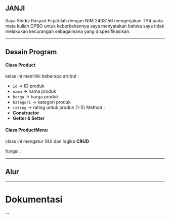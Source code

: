 ## JANJI
Saya Shidqi Rasyad Firjatulah dengan NIM 2408156 mengerjakan TP4 pada mata kuliah DPBO untuk keberkahannya saya menyatakan bahwa saya tidak melakukan kecurangan sebagaimana yang dispesifikasikan.


---

## Desain Program
#### Class Product
kelas ini memiliki beberapa atribut :
- `id` -> ID produk
- `nama` -> nama produk
- `harga` -> harga produk
- `kategori` -> kategori produk
- `rating` -> rating untuk produk (1-5)
Method :
- **Constructor**
- **Getter & Setter**

#### Class ProductMenu
class ini mengatur GUI dan logika **CRUD**

fungsi :

---

## Alur

---

# Dokumentasi

--
